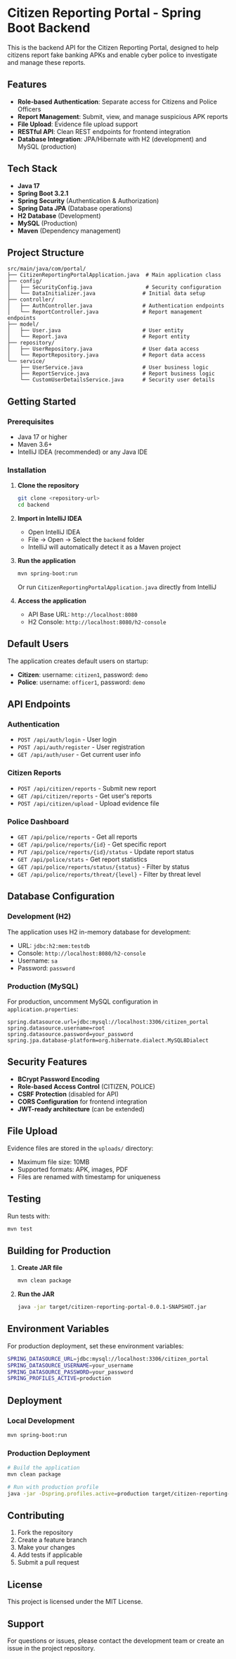 # Citizen Reporting Portal - Spring Boot Backend

This is the backend API for the Citizen Reporting Portal, designed to help citizens report fake banking APKs and enable cyber police to investigate and manage these reports.

## Features

- **Role-based Authentication**: Separate access for Citizens and Police Officers
- **Report Management**: Submit, view, and manage suspicious APK reports
- **File Upload**: Evidence file upload support
- **RESTful API**: Clean REST endpoints for frontend integration
- **Database Integration**: JPA/Hibernate with H2 (development) and MySQL (production)

## Tech Stack

- **Java 17**
- **Spring Boot 3.2.1**
- **Spring Security** (Authentication & Authorization)
- **Spring Data JPA** (Database operations)
- **H2 Database** (Development)
- **MySQL** (Production)
- **Maven** (Dependency management)

## Project Structure

```
src/main/java/com/portal/
├── CitizenReportingPortalApplication.java  # Main application class
├── config/
│   ├── SecurityConfig.java                 # Security configuration
│   └── DataInitializer.java               # Initial data setup
├── controller/
│   ├── AuthController.java                # Authentication endpoints
│   └── ReportController.java              # Report management endpoints
├── model/
│   ├── User.java                          # User entity
│   └── Report.java                        # Report entity
├── repository/
│   ├── UserRepository.java                # User data access
│   └── ReportRepository.java              # Report data access
└── service/
    ├── UserService.java                   # User business logic
    ├── ReportService.java                 # Report business logic
    └── CustomUserDetailsService.java      # Security user details
```

## Getting Started

### Prerequisites

- Java 17 or higher
- Maven 3.6+
- IntelliJ IDEA (recommended) or any Java IDE

### Installation

1. **Clone the repository**
   ```bash
   git clone <repository-url>
   cd backend
   ```

2. **Import in IntelliJ IDEA**
   - Open IntelliJ IDEA
   - File → Open → Select the `backend` folder
   - IntelliJ will automatically detect it as a Maven project

3. **Run the application**
   ```bash
   mvn spring-boot:run
   ```
   
   Or run `CitizenReportingPortalApplication.java` directly from IntelliJ

4. **Access the application**
   - API Base URL: `http://localhost:8080`
   - H2 Console: `http://localhost:8080/h2-console`

## Default Users

The application creates default users on startup:

- **Citizen**: username: `citizen1`, password: `demo`
- **Police**: username: `officer1`, password: `demo`

## API Endpoints

### Authentication
- `POST /api/auth/login` - User login
- `POST /api/auth/register` - User registration
- `GET /api/auth/user` - Get current user info

### Citizen Reports
- `POST /api/citizen/reports` - Submit new report
- `GET /api/citizen/reports` - Get user's reports
- `POST /api/citizen/upload` - Upload evidence file

### Police Dashboard
- `GET /api/police/reports` - Get all reports
- `GET /api/police/reports/{id}` - Get specific report
- `PUT /api/police/reports/{id}/status` - Update report status
- `GET /api/police/stats` - Get report statistics
- `GET /api/police/reports/status/{status}` - Filter by status
- `GET /api/police/reports/threat/{level}` - Filter by threat level

## Database Configuration

### Development (H2)
The application uses H2 in-memory database for development:
- URL: `jdbc:h2:mem:testdb`
- Console: `http://localhost:8080/h2-console`
- Username: `sa`
- Password: `password`

### Production (MySQL)
For production, uncomment MySQL configuration in `application.properties`:
```properties
spring.datasource.url=jdbc:mysql://localhost:3306/citizen_portal
spring.datasource.username=root
spring.datasource.password=your_password
spring.jpa.database-platform=org.hibernate.dialect.MySQL8Dialect
```

## Security Features

- **BCrypt Password Encoding**
- **Role-based Access Control** (CITIZEN, POLICE)
- **CSRF Protection** (disabled for API)
- **CORS Configuration** for frontend integration
- **JWT-ready architecture** (can be extended)

## File Upload

Evidence files are stored in the `uploads/` directory:
- Maximum file size: 10MB
- Supported formats: APK, images, PDF
- Files are renamed with timestamp for uniqueness

## Testing

Run tests with:
```bash
mvn test
```

## Building for Production

1. **Create JAR file**
   ```bash
   mvn clean package
   ```

2. **Run the JAR**
   ```bash
   java -jar target/citizen-reporting-portal-0.0.1-SNAPSHOT.jar
   ```

## Environment Variables

For production deployment, set these environment variables:
```bash
SPRING_DATASOURCE_URL=jdbc:mysql://localhost:3306/citizen_portal
SPRING_DATASOURCE_USERNAME=your_username
SPRING_DATASOURCE_PASSWORD=your_password
SPRING_PROFILES_ACTIVE=production
```

## Deployment

### Local Development
```bash
mvn spring-boot:run
```

### Production Deployment
```bash
# Build the application
mvn clean package

# Run with production profile
java -jar -Dspring.profiles.active=production target/citizen-reporting-portal-0.0.1-SNAPSHOT.jar
```

## Contributing

1. Fork the repository
2. Create a feature branch
3. Make your changes
4. Add tests if applicable
5. Submit a pull request

## License

This project is licensed under the MIT License.

## Support

For questions or issues, please contact the development team or create an issue in the project repository.